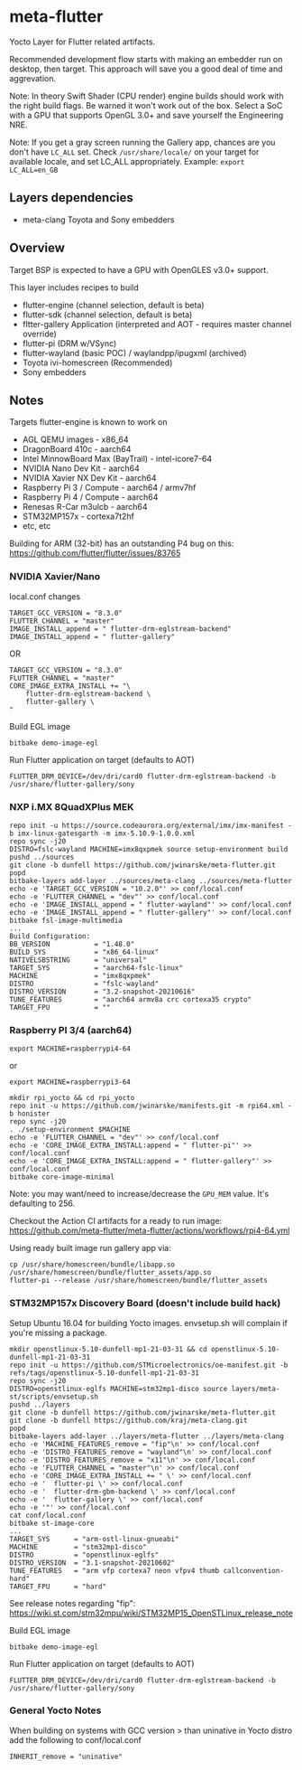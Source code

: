 # meta-flutter

Yocto Layer for Flutter related artifacts.

Recommended development flow starts with making an embedder run on desktop, then target.  This approach will save you a good deal of time and aggrevation.

Note: In theory Swift Shader (CPU render) engine builds should work with the right build flags.  Be warned it won't work out of the box.  Select a SoC with a GPU that supports OpenGL 3.0+ and save yourself the Engineering NRE.

Note: If you get a gray screen running the Gallery app, chances are you don't have `LC_ALL` set.  Check `/usr/share/locale/` on your target for available locale, and set LC_ALL appropriately.  Example: `export LC_ALL=en_GB`

## Layers dependencies

* meta-clang Toyota and Sony embedders

## Overview

Target BSP is expected to have a GPU with OpenGLES v3.0+ support.

This layer includes recipes to build

* flutter-engine (channel selection, default is beta)
* flutter-sdk (channel selection, default is beta)
* fltter-gallery Application (interpreted and AOT - requires master channel override)
* flutter-pi (DRM w/VSync)
* flutter-wayland (basic POC) / waylandpp/ipugxml (archived)
* Toyota ivi-homescreen (Recommended)
* Sony embedders

## Notes

Targets flutter-engine is known to work on

* AGL QEMU images - x86_64
* DragonBoard 410c - aarch64
* Intel MinnowBoard Max (BayTrail) - intel-icore7-64
* NVIDIA Nano Dev Kit - aarch64
* NVIDIA Xavier NX Dev Kit - aarch64
* Raspberry Pi 3 / Compute - aarch64 / armv7hf
* Raspberry Pi 4 / Compute - aarch64
* Renesas R-Car m3ulcb - aarch64
* STM32MP157x - cortexa7t2hf
* etc, etc

Building for ARM (32-bit) has an outstanding P4 bug on this:  https://github.com/flutter/flutter/issues/83765


### NVIDIA Xavier/Nano

local.conf changes

    TARGET_GCC_VERSION = "8.3.0"
    FLUTTER_CHANNEL = "master"
    IMAGE_INSTALL_append = " flutter-drm-eglstream-backend"
    IMAGE_INSTALL_append = " flutter-gallery"

OR

    TARGET_GCC_VERSION = "8.3.0"
    FLUTTER_CHANNEL = "master"
    CORE_IMAGE_EXTRA_INSTALL += "\
        flutter-drm-eglstream-backend \
        flutter-gallery \
    "

Build EGL image

    bitbake demo-image-egl

Run Flutter application on target (defaults to AOT)

    FLUTTER_DRM_DEVICE=/dev/dri/card0 flutter-drm-eglstream-backend -b /usr/share/flutter-gallery/sony

### NXP i.MX 8QuadXPlus MEK

```
repo init -u https://source.codeaurora.org/external/imx/imx-manifest -b imx-linux-gatesgarth -m imx-5.10.9-1.0.0.xml
repo sync -j20
DISTRO=fslc-wayland MACHINE=imx8qxpmek source setup-environment build
pushd ../sources
git clone -b dunfell https://github.com/jwinarske/meta-flutter.git
popd
bitbake-layers add-layer ../sources/meta-clang ../sources/meta-flutter
echo -e 'TARGET_GCC_VERSION = "10.2.0"' >> conf/local.conf
echo -e 'FLUTTER_CHANNEL = "dev"' >> conf/local.conf
echo -e 'IMAGE_INSTALL_append = " flutter-wayland"' >> conf/local.conf
echo -e 'IMAGE_INSTALL_append = " flutter-gallery"' >> conf/local.conf
bitbake fsl-image-multimedia
...
Build Configuration:
BB_VERSION           = "1.48.0"
BUILD_SYS            = "x86_64-linux"
NATIVELSBSTRING      = "universal"
TARGET_SYS           = "aarch64-fslc-linux"
MACHINE              = "imx8qxpmek"
DISTRO               = "fslc-wayland"
DISTRO_VERSION       = "3.2-snapshot-20210616"
TUNE_FEATURES        = "aarch64 armv8a crc cortexa35 crypto"
TARGET_FPU           = ""
```

### Raspberry PI 3/4 (aarch64)

```
export MACHINE=raspberrypi4-64
```
or
```
export MACHINE=raspberrypi3-64
```

```
mkdir rpi_yocto && cd rpi_yocto
repo init -u https://github.com/jwinarske/manifests.git -m rpi64.xml -b honister
repo sync -j20
. ./setup-environment $MACHINE
echo -e 'FLUTTER_CHANNEL = "dev"' >> conf/local.conf
echo -e 'CORE_IMAGE_EXTRA_INSTALL:append = " flutter-pi"' >> conf/local.conf
echo -e 'CORE_IMAGE_EXTRA_INSTALL:append = " flutter-gallery"' >> conf/local.conf
bitbake core-image-minimal
```
Note: you may want/need to increase/decrease the `GPU_MEM` value.  It's defaulting to 256.

Checkout the Action CI artifacts for a ready to run image:
https://github.com/meta-flutter/meta-flutter/actions/workflows/rpi4-64.yml

Using ready built image run gallery app via:
```
cp /usr/share/homescreen/bundle/libapp.so /usr/share/homescreen/bundle/flutter_assets/app.so
flutter-pi --release /usr/share/homescreen/bundle/flutter_assets
```

### STM32MP157x Discovery Board (doesn't include build hack)

Setup Ubuntu 16.04 for building Yocto images.  envsetup.sh will complain if you're missing a package.  


```
mkdir openstlinux-5.10-dunfell-mp1-21-03-31 && cd openstlinux-5.10-dunfell-mp1-21-03-31
repo init -u https://github.com/STMicroelectronics/oe-manifest.git -b refs/tags/openstlinux-5.10-dunfell-mp1-21-03-31
repo sync -j20
DISTRO=openstlinux-eglfs MACHINE=stm32mp1-disco source layers/meta-st/scripts/envsetup.sh
pushd ../layers
git clone -b dunfell https://github.com/jwinarske/meta-flutter.git
git clone -b dunfell https://github.com/kraj/meta-clang.git
popd
bitbake-layers add-layer ../layers/meta-flutter ../layers/meta-clang
echo -e 'MACHINE_FEATURES_remove = "fip"\n' >> conf/local.conf
echo -e 'DISTRO_FEATURES_remove = "wayland"\n' >> conf/local.conf
echo -e 'DISTRO_FEATURES_remove = "x11"\n' >> conf/local.conf
echo -e 'FLUTTER_CHANNEL = "master"\n' >> conf/local.conf
echo -e 'CORE_IMAGE_EXTRA_INSTALL += " \' >> conf/local.conf
echo -e '  flutter-pi \' >> conf/local.conf
echo -e '  flutter-drm-gbm-backend \' >> conf/local.conf
echo -e '  flutter-gallery \' >> conf/local.conf
echo -e '"' >> conf/local.conf
cat conf/local.conf
bitbake st-image-core
...
TARGET_SYS      = "arm-ostl-linux-gnueabi"
MACHINE         = "stm32mp1-disco"
DISTRO          = "openstlinux-eglfs"
DISTRO_VERSION  = "3.1-snapshot-20210602"
TUNE_FEATURES   = "arm vfp cortexa7 neon vfpv4 thumb callconvention-hard"
TARGET_FPU      = "hard"
```

See release notes regarding "fip": https://wiki.st.com/stm32mpu/wiki/STM32MP15_OpenSTLinux_release_note

Build EGL image

    bitbake demo-image-egl

Run Flutter application on target (defaults to AOT)

    FLUTTER_DRM_DEVICE=/dev/dri/card0 flutter-drm-eglstream-backend -b /usr/share/flutter-gallery/sony

### General Yocto Notes

When building on systems with GCC version > than uninative in Yocto distro add the following to conf/local.conf

    INHERIT_remove = "uninative"
